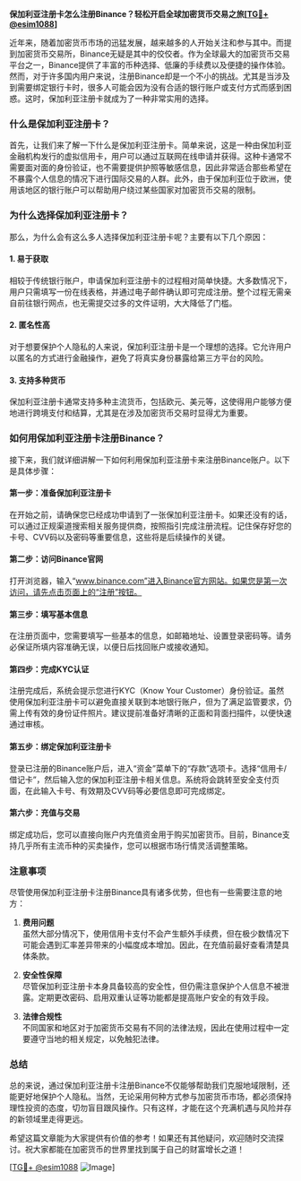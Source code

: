 **保加利亚注册卡怎么注册Binance？轻松开启全球加密货币交易之旅[[TG💪+ @esim1088](https://t.me/s/esim1088)]**

近年来，随着加密货币市场的迅猛发展，越来越多的人开始关注和参与其中。而提到加密货币交易所，Binance无疑是其中的佼佼者。作为全球最大的加密货币交易平台之一，Binance提供了丰富的币种选择、低廉的手续费以及便捷的操作体验。然而，对于许多国内用户来说，注册Binance却是一个不小的挑战。尤其是当涉及到需要绑定银行卡时，很多人可能会因为没有合适的银行账户或支付方式而感到困惑。这时，保加利亚注册卡就成为了一种非常实用的选择。

### 什么是保加利亚注册卡？

首先，让我们来了解一下什么是保加利亚注册卡。简单来说，这是一种由保加利亚金融机构发行的虚拟信用卡，用户可以通过互联网在线申请并获得。这种卡通常不需要面对面的身份验证，也不需要提供护照等敏感信息，因此非常适合那些希望在不暴露个人信息的情况下进行国际交易的人群。此外，由于保加利亚位于欧洲，使用该地区的银行账户可以帮助用户绕过某些国家对加密货币交易的限制。

### 为什么选择保加利亚注册卡？

那么，为什么会有这么多人选择保加利亚注册卡呢？主要有以下几个原因：

#### 1. **易于获取**
   相较于传统银行账户，申请保加利亚注册卡的过程相对简单快捷。大多数情况下，用户只需填写一份在线表格，并通过电子邮件确认即可完成注册。整个过程无需亲自前往银行网点，也无需提交过多的文件证明，大大降低了门槛。

#### 2. **匿名性高**
   对于想要保护个人隐私的人来说，保加利亚注册卡是一个理想的选择。它允许用户以匿名的方式进行金融操作，避免了将真实身份暴露给第三方平台的风险。

#### 3. **支持多种货币**
   保加利亚注册卡通常支持多种主流货币，包括欧元、美元等，这使得用户能够方便地进行跨境支付和结算，尤其是在涉及加密货币交易时显得尤为重要。

### 如何用保加利亚注册卡注册Binance？

接下来，我们就详细讲解一下如何利用保加利亚注册卡来注册Binance账户。以下是具体步骤：

#### 第一步：准备保加利亚注册卡
   在开始之前，请确保您已经成功申请到了一张保加利亚注册卡。如果还没有的话，可以通过正规渠道搜索相关服务提供商，按照指引完成注册流程。记住保存好您的卡号、CVV码以及密码等重要信息，这些将是后续操作的关键。

#### 第二步：访问Binance官网
   打开浏览器，输入“www.binance.com”进入Binance官方网站。如果您是第一次访问，请先点击页面上的“注册”按钮。

#### 第三步：填写基本信息
   在注册页面中，您需要填写一些基本的信息，如邮箱地址、设置登录密码等。请务必保证所填内容准确无误，以便日后找回账户或接收通知。

#### 第四步：完成KYC认证
   注册完成后，系统会提示您进行KYC（Know Your Customer）身份验证。虽然使用保加利亚注册卡可以避免直接关联到本地银行账户，但为了满足监管要求，仍需上传有效的身份证件照片。建议提前准备好清晰的正面和背面扫描件，以便快速通过审核。

#### 第五步：绑定保加利亚注册卡
   登录已注册的Binance账户后，进入“资金”菜单下的“存款”选项卡。选择“信用卡/借记卡”，然后输入您的保加利亚注册卡相关信息。系统将会跳转至安全支付页面，在此输入卡号、有效期及CVV码等必要信息即可完成绑定。

#### 第六步：充值与交易
   绑定成功后，您可以直接向账户内充值资金用于购买加密货币。目前，Binance支持几乎所有主流币种的买卖操作，您可以根据市场行情灵活调整策略。

### 注意事项

尽管使用保加利亚注册卡注册Binance具有诸多优势，但也有一些需要注意的地方：

1. **费用问题**  
   虽然大部分情况下，使用信用卡支付不会产生额外手续费，但在极少数情况下可能会遇到汇率差异带来的小幅度成本增加。因此，在充值前最好查看清楚具体条款。

2. **安全性保障**  
   尽管保加利亚注册卡本身具备较高的安全性，但仍需注意保护个人信息不被泄露。定期更改密码、启用双重认证等功能都是提高账户安全的有效手段。

3. **法律合规性**  
   不同国家和地区对于加密货币交易有不同的法律法规，因此在使用过程中一定要遵守当地的相关规定，以免触犯法律。

### 总结

总的来说，通过保加利亚注册卡注册Binance不仅能够帮助我们克服地域限制，还能更好地保护个人隐私。当然，无论采用何种方式参与加密货币市场，都必须保持理性投资的态度，切勿盲目跟风操作。只有这样，才能在这个充满机遇与风险并存的新领域里走得更远。

希望这篇文章能为大家提供有价值的参考！如果还有其他疑问，欢迎随时交流探讨。祝大家都能在加密货币的世界里找到属于自己的财富增长之道！

[[TG💪+ @esim1088](https://t.me/s/esim1088) ![Image](https://i.postimg.cc/4NQfJmqS/Snipaste-2025-05-13-00-14-12.png)]